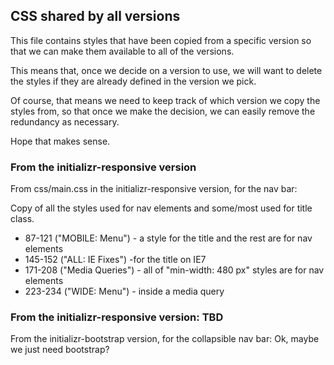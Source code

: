 
## CSS shared by all versions

This file contains styles that have been copied from a specific version
so that we can make them available to all of the versions.

This means that, once we decide on a version to use, we will want to
delete the styles if they are already defined in the version we pick.

Of course, that means we need to keep track of which version we copy
the styles from, so that once we make the decision, we can easily
remove the redundancy as necessary.

Hope that makes sense.

### From the initializr-responsive version

From css/main.css in the initializr-responsive version, for the nav bar:

Copy of all the styles used for nav elements and some/most used for title class.

* 87-121 ("MOBILE: Menu") - a style for the title and the rest are for nav elements
* 145-152 ("ALL: IE Fixes") -for the title on IE7
* 171-208 ("Media Queries") - all of "min-width: 480 px" styles are for nav elements
* 223-234 ("WIDE: Menu") - inside a media query


### From the initializr-responsive version: TBD

From the initializr-bootstrap version, for the collapsible nav bar:
Ok, maybe we just need bootstrap?


